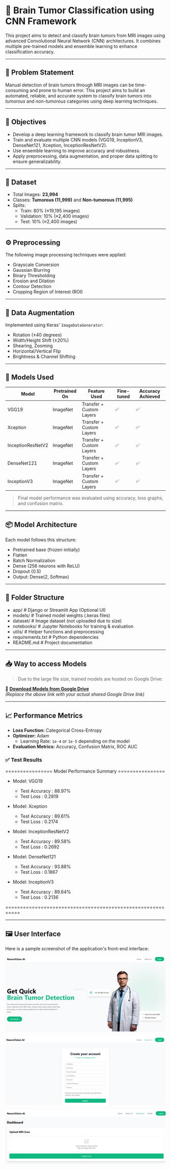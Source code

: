 # 🧠 Brain Tumor Classification using CNN Framework

This project aims to detect and classify brain tumors from MRI images using advanced Convolutional Neural Network (CNN) architectures. It combines multiple pre-trained models and ensemble learning to enhance classification accuracy.

---

## 📌 Problem Statement

Manual detection of brain tumors through MRI images can be time-consuming and prone to human error. This project aims to build an automated, reliable, and accurate system to classify brain tumors into *tumorous* and *non-tumorous* categories using deep learning techniques.

---

## 🎯 Objectives

- Develop a deep learning framework to classify brain tumor MRI images.
- Train and evaluate multiple CNN models (VGG19, InceptionV3, DenseNet121, Xception, InceptionResNetV2).
- Use ensemble learning to improve accuracy and robustness.
- Apply preprocessing, data augmentation, and proper data splitting to ensure generalizability.

---

## 🧪 Dataset

- Total Images: **23,994**
- Classes: **Tumorous (11,999)** and **Non-tumorous (11,995)**
- Splits:
  - Train: 80% (≈19,195 images)
  - Validation: 10% (≈2,400 images)
  - Test: 10% (≈2,400 images)

---

## ⚙️ Preprocessing

The following image processing techniques were applied:
- Grayscale Conversion
- Gaussian Blurring
- Binary Thresholding
- Erosion and Dilation
- Contour Detection
- Cropping Region of Interest (ROI)

---

## 🔄 Data Augmentation

Implemented using Keras' `ImageDataGenerator`:
- Rotation (±40 degrees)
- Width/Height Shift (±20%)
- Shearing, Zooming
- Horizontal/Vertical Flip
- Brightness & Channel Shifting

---

## 🧠 Models Used

| Model               | Pretrained On | Feature Used   | Fine-tuned | Accuracy Achieved |
|--------------------|---------------|----------------|------------|-------------------|
| VGG19              | ImageNet      | Transfer + Custom Layers | ✅ | ✅ |
| Xception           | ImageNet      | Transfer + Custom Layers | ✅ | ✅ |
| InceptionResNetV2  | ImageNet      | Transfer + Custom Layers | ✅ | ✅ |
| DenseNet121        | ImageNet      | Transfer + Custom Layers | ✅ | ✅ |
| InceptionV3        | ImageNet      | Transfer + Custom Layers | ✅ | ✅ |

> Final model performance was evaluated using accuracy, loss graphs, and confusion matrix.

---

## 📦 Model Architecture

Each model follows this structure:
- Pretrained base (frozen initially)
- Flatten
- Batch Normalization
- Dense (256 neurons with ReLU)
- Dropout (0.5)
- Output: Dense(2, Softmax)

---

## 📁 Folder Structure

- app/ # Django or Streamlit App (Optional UI)
- models/ # Trained model weights (.keras files)
- dataset/ # Image dataset (not uploaded due to size)
- notebooks/ # Jupyter Notebooks for training & evaluation
- utils/ # Helper functions and preprocessing
- requirements.txt # Python dependencies
- README.md # Project documentation

---

## 📥 Way to access Models

> Due to the large file size, trained models are hosted on Google Drive:

📁 **[Download Models from Google Drive]([https://drive.google.com/drive/folders/1WadpidHjSGjMDVxhiJixVe7djxRIPFHv?usp=drive_link])**  
_(Replace the above link with your actual shared Google Drive link)_

---

## 📈 Performance Metrics

- **Loss Function:** Categorical Cross-Entropy  
- **Optimizer:** Adam  
  - Learning Rate: `1e-4` or `1e-5` depending on the model  
- **Evaluation Metrics:** Accuracy, Confusion Matrix, ROC AUC  

### ✅ Test Results


================ Model Performance Summary ================

- Model: VGG19
  - Test Accuracy   : 88.97%
  - Test Loss       : 0.2819

- Model: Xception
  - Test Accuracy   : 89.61%
  - Test Loss       : 0.2174

- Model: InceptionResNetV2
  - Test Accuracy   : 89.58%
  - Test Loss       : 0.2692

- Model: DenseNet121
  - Test Accuracy   : 93.88%
  - Test Loss       : 0.1867

- Model: InceptionV3
  - Test Accuracy   : 89.64%
  - Test Loss       : 0.2136

===========================================================

---

## 🖼️ User Interface

Here is a sample screenshot of the application's front-end interface:

![Website Home Page](images/home_page.png)

![Website Login Page](images/login_page.png)

![Image Processing Page](images/processing_page.png)
